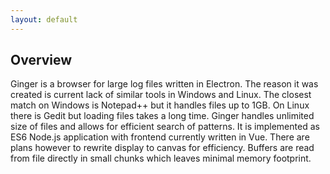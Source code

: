 ```yaml
---
layout: default
---
```


## Overview

Ginger is a browser for large log files written in Electron. The reason it was
created is current lack of similar tools in Windows and Linux. The closest match
on Windows is Notepad++ but it handles files up to 1GB. On Linux there is Gedit
but loading files takes a long time. Ginger handles unlimited size of files and
allows for efficient search of patterns. It is implemented as ES6 Node.js
application with frontend currently written in Vue. There are plans however to
rewrite display to canvas for efficiency. Buffers are read from file directly in small
chunks which leaves minimal memory footprint.
